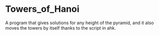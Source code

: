 # Towers_of_Hanoi   
A program that gives solutions for any height of the pyramid, and it also moves the towers by itself thanks to the script in ahk.
 
 
